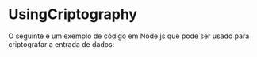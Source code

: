 # UsingCriptography
O seguinte é um exemplo de código em Node.js que pode ser usado para criptografar a entrada de dados:
